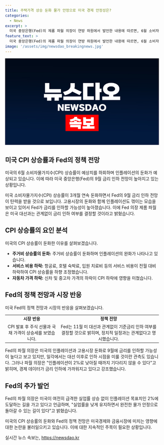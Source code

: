 ```yaml
---
title: 주택가격 상승 둔화 물가 안정으로 미국 경제 안정성은?
categories:
  - News
excerpt: >
  미국 중앙은행(Fed)의 제롬 파월 의장이 연방 하원에서 발언한 내용에 따르면, 6월 소비자물가지수(CPI) 상승률이 예상치를 하회하며 주거비 상승률 둔화와 함께 항공료, 호텔 숙박료 등 서비스 비용이 줄어들었다. 이에 따라 9월에 기준금리 인하 가능성이 높아지고, 파월 의장은 대선과 관계없이 금리 인하 여부를 결정할 것이라 밝혔다. 미국의 실업률 상슨과 고용시장 둔화도 인플레이션 완화를 견인하고 있다.
feature_text: >
  미국 중앙은행(Fed)의 제롬 파월 의장이 연방 하원에서 발언한 내용에 따르면, 6월 소비자물가지수(CPI) 상승률이 예상치를 하회하며 주거비 상승률 둔화와 함께 항공료, 호텔 숙박료 등 서비스 비용이 줄어들었다. 이에 따라 9월에 기준금리 인하 가능성이 높아지고, 파월 의장은 대선과 관계없이 금리 인하 여부를 결정할 것이라 밝혔다. 미국의 실업률 상슨과 고용시장 둔화도 인플레이션 완화를 견인하고 있다.
image: '/assets/img/newsdao_breakingnews.jpg'
---
```


<p><img src="/assets/img/newsdao_breakingnews.jpg" alt="koreaapp 속보" /></p>

<h2 data-ke-size="size26">미국 CPI 상승률과 Fed의 정책 전망</h2>

<p>미국의 6월 소비자물가지수(CPI) 상승률이 예상치를 하회하며 인플레이션의 둔화가 예상되고 있습니다. 이에 따라 미국 중앙은행(Fed)의 9월 금리 인하 전망이 높아지고 있는 상황입니다.</p>

<p data-ke-size="size16">미국 소비자물가지수(CPI) 상승률이 3개월 연속 둔화하면서 Fed의 9월 금리 인하 전망이 탄력을 받을 것으로 보입니다. 고용시장의 둔화와 함께 인플레이션도 꺾이는 모습을 보이고 있어서 Fed가 금리를 인하할 가능성이 높아졌습니다. 이에 Fed 의장 제롬 파월은 미국 대선과는 관계없이 금리 인하 여부를 결정할 것이라고 밝혔습니다.</p>

<h2 data-ke-size="size26">CPI 상승률의 요인 분석</h2>

<p>미국의 CPI 상승률이 둔화한 이유를 살펴보겠습니다.</p>

<ul>
  <li><b>주거비 상승률의 둔화:</b> 주거비 상승률이 둔화하며 인플레이션의 완화가 나타나고 있습니다.</li>
  <li><b>서비스 비용 하락:</b> 항공료, 호텔 숙박료, 입원 치료비 등의 서비스 비용이 전월 대비 하락하여 CPI 상승률을 하향 조정했습니다.</li>
  <li><b>자동차 가격 하락:</b> 신차 및 중고차 가격의 하락이 CPI 하락에 영향을 미쳤습니다.</li>
</ul>

<h2 data-ke-size="size26">Fed의 정책 전망과 시장 반응</h2>

<p>미국 Fed의 정책 전망과 시장의 반응을 살펴보겠습니다.</p>

<table>
  <tr>
    <td style="text-align: center; height: 17px;"><b>시장 반응</b></td>
    <td style="text-align: center; height: 17px;"><b>정책 전망</b></td>
  </tr>
  <tr>
    <td style="text-align: center; height: 17px;">CPI 발표 후 주식 선물과 국채 가격이 상승세를 보였습니다.</td>
    <td style="text-align: center; height: 17px;">Fed는 11월 미 대선과 관계없이 기준금리 인하 여부를 결정할 것으로 밝히며, 정치적 일정과는 관계없다고 명시했습니다.</td>
  </tr>
</table>

<p data-ke-size="size16">Fed의 파월 의장은 미국의 인플레이션과 고용시장 둔화로 9월에 금리를 인하할 가능성이 높다고 보고 있지만, 일각에서는 대선 이후로 인하 시점을 미룰 것이란 관측도 있습니다. 그러나 파월 의장은 "인플레이션이 2%로 낮아질 때까지 기다리지 않을 수 있다"고 밝히며, 경제 데이터가 금리 인하에 가까워지고 있다고 강조했습니다.</p>

<h2 data-ke-size="size26">Fed의 추가 발언</h2>

<p>Fed의 파월 의장은 미국이 여전히 급격한 실업률 상승 없이 인플레이션 목표치인 2%에 도달하는 길을 가고 있다고 언급하며, "실업률을 낮게 유지하면서 완전한 물가 안정으로 돌아갈 수 있는 길이 있다"고 밝혔습니다.</p>

<p data-ke-size="size16">미국의 CPI 상승률의 둔화와 Fed의 정책 전망은 미국경제와 금융시장에 미치는 영향에 대한 논란을 불러일으키고 있습니다. 이에 대한 지속적인 주목이 필요한 상황입니다.</p>
실시간 뉴스 속보는, <a href="https://newsdao.kr" rel="dofollow">https://newsdao.kr</a>


